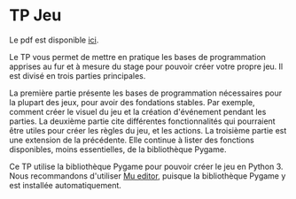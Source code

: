 # TP Jeu

Le pdf est disponible
[ici](https://github.com/prologin/gcc-resources/blob/gh-pages/05_projet_jeu.pdf).

Le TP vous permet de mettre en pratique les bases de programmation apprises au
fur et à mesure du stage pour pouvoir créer votre propre jeu. Il est divisé en
trois parties principales.

La première partie présente les bases de programmation nécessaires pour la
plupart des jeux, pour avoir des fondations stables. Par exemple, comment créer
le visuel du jeu et la création d'événement pendant les parties.
La deuxième partie cite différentes fonctionnalités qui pourraient être utiles
pour créer les règles du jeu, et les actions.
La troisième partie est une extension de la précédente. Elle continue à lister
des fonctions disponibles, moins essentielles, de la bibliothèque Pygame.

Ce TP utilise la bibliothèque Pygame pour pouvoir créer le jeu en Python 3. Nous
recommandons d'utiliser [Mu editor](https://codewith.mu/), puisque la
bibliothèque Pygame y est installée automatiquement.
